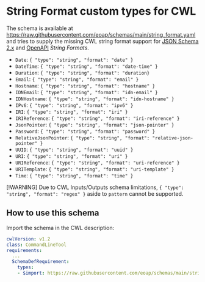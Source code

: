 # String Format custom types for CWL

The schema is available at https://raw.githubusercontent.com/eoap/schemas/main/string_format.yaml and tries to supply the missing CWL string format support for [JSON Schema 2.x](https://opis.io/json-schema/2.x/formats.html) and [OpenAPI](https://swagger.io/docs/specification/v3_0/data-models/data-types/#strings) _String Formats_.

- `Date`: `{ "type": "string", "format": "date" }`
- `DateTime`: `{ "type": "string", "format": "date-time" }`
- `Duration`: `{ "type": "string", "format": "duration}`
- `Email`: `{ "type": "string", "format": "email" }`
- `Hostname`: `{ "type": "string", "format": "hostname" }`
- `IDNEmail`: `{ "type": "string", "format": "idn-email" }`
- `IDNHostname`: `{ "type": "string", "format": "idn-hostname" }`
- `IPv6`: `{ "type": "string", "format": "ipv6" }`
- `IRI`: `{ "type": "string", "format": "iri" }`
- `IRIReference`: `{ "type": "string", "format": "iri-reference" }`
- `JsonPointer`: `{ "type": "string", "format": "json-pointer" }`
- `Password`: `{ "type": "string", "format": "password" }`
- `RelativeJsonPointer`: `{ "type": "string", "format": "relative-json-pointer" }`
- `UUID`: `{ "type": "string", "format": "uuid" }`
- `URI`: `{ "type": "string", "format": "uri" }`
- `URIReference`: `{ "type": "string", "format": "uri-reference" }`
- `URITemplate`: `{ "type": "string", "format": "uri-template" }`
- `Time`: `{ "type": "string", "format": "time" }`

[!WARNING]
Due to CWL Inputs/Outputs schema limitations,  `{ "type": "string", "format": "regex" }` aside to `pattern` cannot be supported.

## How to use this schema

Import the schema in the CWL description:

```yaml
cwlVersion: v1.2
class: CommandLineTool
requirements:
  ...
  SchemaDefRequirement:
    types:
    - $import: https://raw.githubusercontent.com/eoap/schemas/main/string_format.yaml
```
